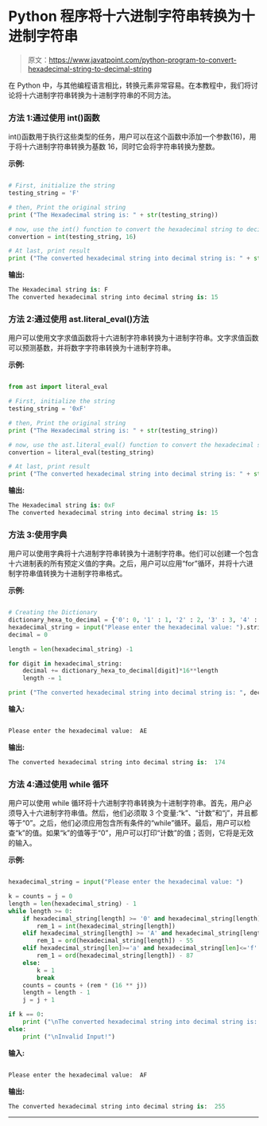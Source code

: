 # Python 程序将十六进制字符串转换为十进制字符串

> 原文：<https://www.javatpoint.com/python-program-to-convert-hexadecimal-string-to-decimal-string>

在 Python 中，与其他编程语言相比，转换元素非常容易。在本教程中，我们将讨论将十六进制字符串转换为十进制字符串的不同方法。

### 方法 1:通过使用 int()函数

int()函数用于执行这些类型的任务，用户可以在这个函数中添加一个参数(16)，用于将十六进制字符串转换为基数 16，同时它会将字符串转换为整数。

**示例:**

```py

# First, initialize the string 
testing_string = 'F'

# then, Print the original string 
print ("The Hexadecimal string is: " + str(testing_string))

# now, use the int() function to convert the hexadecimal string to decimal string
convertion = int(testing_string, 16)

# At last, print result
print ("The converted hexadecimal string into decimal string is: " + str(convertion))

```

**输出:**

```py
The Hexadecimal string is: F
The converted hexadecimal string into decimal string is: 15

```

### 方法 2:通过使用 ast.literal_eval()方法

用户可以使用文字求值函数将十六进制字符串转换为十进制字符串。文字求值函数可以预测基数，并将数字字符串转换为十进制字符串。

**示例:**

```py

from ast import literal_eval

# First, initialize the string 
testing_string = '0xF'

# then, Print the original string 
print ("The Hexadecimal string is: " + str(testing_string))

# now, use the ast.literal_eval() function to convert the hexadecimal string to decimal string
convertion = literal_eval(testing_string)

# At last, print result
print ("The converted hexadecimal string into decimal string is: " + str(convertion))

```

**输出:**

```py
The Hexadecimal string is: 0xF
The converted hexadecimal string into decimal string is: 15

```

### 方法 3:使用字典

用户可以使用字典将十六进制字符串转换为十进制字符串。他们可以创建一个包含十六进制表的所有预定义值的字典。之后，用户可以应用“for”循环，并将十六进制字符串值转换为十进制字符串格式。

**示例:**

```py

# Creating the Dictionary
dictionary_hexa_to_decimal = {'0': 0, '1' : 1, '2' : 2, '3' : 3, '4' : 4, '5' : 5, '6' : 6, '7' : 7, '8' : 8, '9' : 9, 'A' : 10 , 'B' : 11, 'C' : 12, 'D' : 13, 'E' : 14, 'F' : 15}
hexadecimal_string = input("Please enter the hexadecimal value: ").strip().upper()
decimal = 0

length = len(hexadecimal_string) -1

for digit in hexadecimal_string:
    decimal += dictionary_hexa_to_decimal[digit]*16**length
    length -= 1

print ("The converted hexadecimal string into decimal string is: ", decimal)

```

**输入:**

```py

Please enter the hexadecimal value:  AE

```

**输出:**

```py
The converted hexadecimal string into decimal string is:  174

```

### 方法 4:通过使用 while 循环

用户可以使用 while 循环将十六进制字符串转换为十进制字符串。首先，用户必须导入十六进制字符串值。然后，他们必须取 3 个变量:“k”、“计数”和“j”，并且都等于“0”。之后，他们必须应用包含所有条件的“while”循环。最后，用户可以检查“k”的值。如果“k”的值等于“0”，用户可以打印“计数”的值；否则，它将是无效的输入。

**示例:**

```py

hexadecimal_string = input("Please enter the hexadecimal value: ")

k = counts = j = 0
length = len(hexadecimal_string) - 1
while length >= 0:
    if hexadecimal_string[length] >= '0' and hexadecimal_string[length] <= '9':
        rem_1 = int(hexadecimal_string[length])
    elif hexadecimal_string[length] >= 'A' and hexadecimal_string[length] <= 'F':
        rem_1 = ord(hexadecimal_string[length]) - 55
    elif hexadecimal_string[len]>='a' and hexadecimal_string[len]<='f':
        rem_1 = ord(hexadecimal_string[length]) - 87
    else:
        k = 1
        break
    counts = counts + (rem * (16 ** j))
    length = length - 1
    j = j + 1

if k == 0:
    print ("\nThe converted hexadecimal string into decimal string is: ", counts)
else:
    print ("\nInvalid Input!")

```

**输入:**

```py

Please enter the hexadecimal value:  AF

```

**输出:**

```py
The converted hexadecimal string into decimal string is:  255

```

* * *